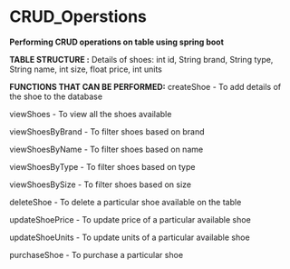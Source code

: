 # CRUD_Operstions
**Performing CRUD operations on table using spring boot**

**TABLE STRUCTURE :**
Details of shoes:
int id, String brand, String type, String name, int size, float price, int units

**FUNCTIONS THAT CAN BE PERFORMED:**
createShoe - To add details of the shoe to the database

viewShoes - To view all the shoes available

viewShoesByBrand - To filter shoes based on brand

viewShoesByName - To filter shoes based on name

viewShoesByType - To filter shoes based on type

viewShoesBySize - To filter shoes based on size

deleteShoe - To delete a particular shoe available on the table

updateShoePrice - To update price of a particular available shoe

updateShoeUnits - To update units of a particular available shoe

purchaseShoe - To purchase a particular shoe
